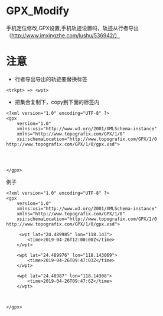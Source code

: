 # GPX_Modify
手机定位修改,GPX设置,手机轨迹设置吗，轨迹从行者导出（http://www.imxingzhe.com/lushu/536942/）

# 注意
-  行者导出导出的轨迹要替换标签 
```
<trkpt> => <wpt>
```


- 把<wpt>集合复制下，copy到下面的标签内

```
<?xml version="1.0" encoding="UTF-8" ?>
<gpx
    version="1.0"
    xmlns:xsi="http://www.w3.org/2001/XMLSchema-instance"
    xmlns="http://www.topografix.com/GPX/1/0"
    xsi:schemaLocation="http://www.topografix.com/GPX/1/0 http://www.topografix.com/GPX/1/0/gpx.xsd">
    
    
  
    
</gpx>
```

例子

```
<?xml version="1.0" encoding="UTF-8" ?>
<gpx
    version="1.0"
    xmlns:xsi="http://www.w3.org/2001/XMLSchema-instance"
    xmlns="http://www.topografix.com/GPX/1/0"
    xsi:schemaLocation="http://www.topografix.com/GPX/1/0 http://www.topografix.com/GPX/1/0/gpx.xsd">
    
     <wpt lat="24.489985" lon="118.143">
        <time>2019-04-26T12:00:00Z</time>
    </wpt>
    
    <wpt lat="24.489976" lon="118.143069">
        <time>2019-04-26T09:47:03Z</time>
    </wpt>
    
    <wpt lat="24.48987" lon="118.14308">
        <time>2019-04-26T09:47:6Z</time>
    </wpt>
    
  
    
</gpx>
```


